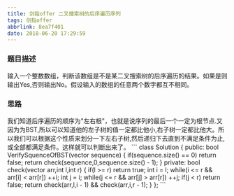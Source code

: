 ```yaml
---
title: 剑指offer 二叉搜索树的后序遍历序列
tags: 剑指offer
abbrlink: 8ea7f401
date: 2018-06-20 17:29:59
---
```

<h3>题目描述</h3>
  输入一个整数数组，判断该数组是不是某二叉搜索树的后序遍历的结果。如果是则输出Yes,否则输出No。假设输入的数组的任意两个数字都互不相同。

<!--more-->
<h3>思路</h3>
我们知道后序遍历的顺序为"左右根"，也就是说序列的最后一个一定为根节点.又因为为BST,所以可以知道他的左子树的值一定都比他小,右子树一定都比他大。所以我们可以根据这个性质来划分一下左右子树,然后递归下去直到不满足条件为止,或全部都满足条件。这样就可以判断出来了。
```
class Solution {
public:
    bool VerifySquenceOfBST(vector<int> sequence) {
        if(sequence.size() == 0) return false;
        return check(sequence,0,sequence.size() - 1);
    }
private:
    bool check(vector<int> arr,int l,int r)
    {
        if(l >= r) return true;
        int i = l;
        while(i <= r && arr[i] < arr[r]) ++i;
        int j = i;
        while(j <= r && arr[j] > arr[r]) ++j;
        if(j < r) return false;
        return check(arr,l,i - 1) && check(arr,i,r - 1);
    }
};
```